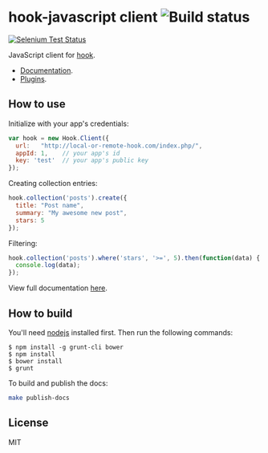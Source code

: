 hook-javascript client ![Build status](https://travis-ci.org/doubleleft/hook-javascript.svg?branch=master)
===

[![Selenium Test Status](https://saucelabs.com/browser-matrix/hook-javascript.svg)](https://saucelabs.com/u/hook-javascript)

JavaScript client for [hook](https://github.com/doubleleft/hook).

- [Documentation](http://doubleleft.github.io/hook-javascript/classes/Hook.Client.html).
- [Plugins](https://github.com/doubleleft/hook-javascript/wiki/Plugins).

How to use
---

Initialize with your app's credentials:

```javascript
var hook = new Hook.Client({
  url:   "http://local-or-remote-hook.com/index.php/",
  appId: 1,    // your app's id
  key: 'test'  // your app's public key
});
```

Creating collection entries:

```javascript
hook.collection('posts').create({
  title: "Post name",
  summary: "My awesome new post",
  stars: 5
});
```

Filtering:

```javascript
hook.collection('posts').where('stars', '>=', 5).then(function(data) {
  console.log(data);
});
```

View full documentation [here](http://doubleleft.github.io/hook-javascript/classes/Hook.Client.html).

How to build
---

You'll need [nodejs](http://nodejs.org/) installed first. Then run the following
commands:

    $ npm install -g grunt-cli bower
    $ npm install
    $ bower install
    $ grunt

To build and publish the docs:

```bash
make publish-docs
```

License
---

MIT
